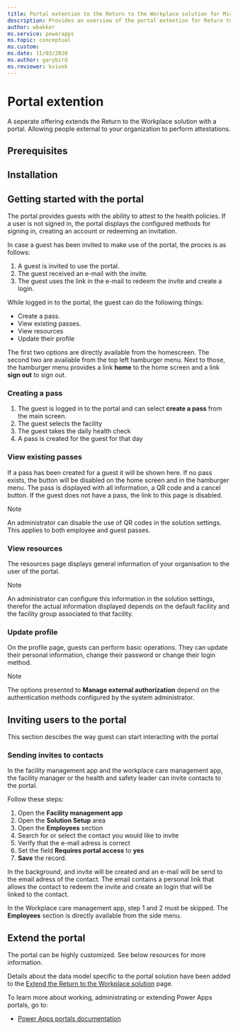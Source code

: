 ```yaml
---
title: Portal extention to the Return to the Workplace solution for Microsoft Power Platform | Microsoft Docs
description: Provides an overview of the portal extention for Return to the Workplace solution.
author: wbakker
ms.service: powerapps
ms.topic: conceptual
ms.custom: 
ms.date: 11/03/2020
ms.author: garybird
ms.reviewer: kvivek
---
```


# Portal extention

A seperate offering extends the Return to the Workplace solution with a portal. Allowing people external to your organization to perform attestations.


## Prerequisites


## Installation


## Getting started with the portal

The portal provides guests with the ability to attest to the health policies. If a user is not signed in, the portal displays the configured methods for signing in, creating an account or redeeming an invitation.

In case a guest has been invited to make use of the portal, the proces is as follows:

1. A guest is invited to use the portal.
2. The guest received an e-mail with the invite.
3. The guest uses the link in the e-mail to redeem the invite and create a login.

While logged in to the portal, the guest can do the following things:

- Create a pass.
- View existing passes.
- View resources
- Update their profile

The first two options are directly available from the homescreen. The second two are available from the top left hamburger menu. Next to those, the hamburger menu provides a link **home** to the home screen and a link **sign out** to sign out.

### Creating a pass

1. The guest is logged in to the portal and can select **create a pass** from the main screen.
2. The guest selects the facility
3. The guest takes the daily health check
4. A pass is created for the guest for that day

### View existing passes

If a pass has been created for a guest it will be shown here. If no pass exists, the button will be disabled on the home screen and in the hamburger menu. The pass is displayed with all information, a QR code and a cancel button. If the guest does not have a pass, the link to this page is disabled.

> [!NOTE]
> An administrator can disable the use of QR codes in the solution settings. This applies to both employee and guest passes.

### View resources

The resources page displays general information of your organisation to the user of the portal.

> [!NOTE]
> An administrator can configure this information in the solution settings, therefor the actual information displayed depends on the default facility and the facility group associated to that facility.

### Update profile

On the profile page, guests can perform basic operations. They can update their personal information, change their password or change their login method.

> [!NOTE]
> The options presented to **Manage external authorization** depend on the authentication methods configured by the system administrator.

## Inviting users to the portal

This section descibes the way guest can start interacting with the portal

### Sending invites to contacts

In the facility management app and the workplace care management app, the facility manager or the health and safety leader can invite contacts to the portal.

Follow these steps:

1. Open the **Facility management app**
2. Open the **Solution Setup** area
3. Open the **Employees** section
4. Search for or select the contact you would like to invite
5. Verify that the e-mail adress is correct
6. Set the field **Requires portal access** to **yes**
7. **Save** the record.

In the background, and invite will be created and an e-mail will be send to the email adress of the contact. The email contains a personal link that allows the contact to redeem the invite and create an login that will be linked to the contact.

In the Workplace care management app, step 1 and 2 must be skipped. The **Employees** section is directly available from the side menu.

## Extend the portal

The portal can be highly customized. See below resources for more information.

Details about the data model specific to the portal solution have been added to the [Extend the Return to the Workplace solution](extend.md) page.

To learn more about working, administrating or extending Power Apps portals, go to:

- [Power Apps portals documentation](https://docs.microsoft.com/en-us/powerapps/maker/portals/)
